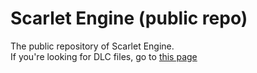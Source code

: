 # Scarlet Engine (public repo)

The public repository of Scarlet Engine.  
If you're looking for DLC files, go to [this page](https://google.com)
